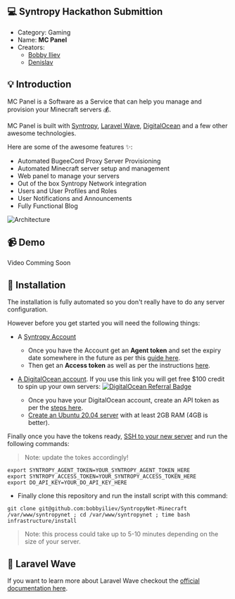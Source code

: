 ## 💻 Syntropy Hackathon Submittion

* Category: Gaming
* Name: **MC Panel**
* Creators:
    * [Bobby Iliev](https://twitter.com/bobbyiliev_)
    * [Denislav](https://twitter.com/asciiden)

## 💡 Introduction

MC Panel is a Software as a Service that can help you manage and provision your Minecraft servers 💰. 

MC Panel is built with [Syntropy](https://syntropystack.com), [Laravel Wave](https://wave.devdojo.com), [DigitalOcean](https://m.do.co/c/2a9bba940f39) and a few other awesome technologies. 

Here are some of the awesome features ✨:

 - Automated BugeeCord Proxy Server Provisioning
 - Automated Minecraft server setup and management
 - Web panel to manage your servers
 - Out of the box Syntropy Network integration
 - Users and User Profiles and Roles
 - User Notifications and Announcements
 - Fully Functional Blog

![Architecture](https://user-images.githubusercontent.com/21223421/121784770-8c1f0500-cbbe-11eb-8f9b-b939fa9058b8.png)

## 📹 Demo

Video Comming Soon


## 📜 Installation

The installation is fully automated so you don't really have to do any server configuration. 

However before you get started you will need the following things:

* A [Syntropy Account](https://syntropystack.com)
  * Once you have the Account get an **Agent token** and set the expiry date somewhere in the future as per this [guide here](https://docs.syntropystack.com/docs/get-your-agent-token).
  * Then get an **Access token** as well as per the instructions [here](https://docs.syntropystack.com/docs/access-tokens).

* [A DigitalOcean account](https://m.do.co/c/2a9bba940f39). If you use this link you will get free $100 credit to spin up your own servers:
[![DigitalOcean Referral Badge](https://web-platforms.sfo2.digitaloceanspaces.com/WWW/Badge%203.svg)](https://www.digitalocean.com/?refcode=2a9bba940f39&utm_campaign=Referral_Invite&utm_medium=Referral_Program&utm_source=badge)

  * Once you have your DigitalOcean account, create an API token as per the [steps here](https://docs.digitalocean.com/reference/api/create-personal-access-token/).
  * [Create an Ubuntu 20.04 server](https://docs.digitalocean.com/products/droplets/how-to/create/) with at least 2GB RAM (4GB is better).

Finally once you have the tokens ready, [SSH to your new server](https://docs.digitalocean.com/products/droplets/how-to/connect-with-ssh/) and run the following commands:

> Note: update the tokes accordingly!

```
export SYNTROPY_AGENT_TOKEN=YOUR_SYNTROPY_AGENT_TOKEN_HERE
export SYNTROPY_ACCESS_TOKEN=YOUR_SYNTROPY_ACCESS_TOKEN_HERE
export DO_API_KEY=YOUR_DO_API_KEY_HERE
```

* Finally clone this repository and run the install script with this command:

```
git clone git@github.com:bobbyiliev/SyntropyNet-Minecraft /var/www/syntropynet ; cd /var/www/syntropynet ; time bash infrastructure/install
```

> Note: this process could take up to 5-10 minutes depending on the size of your server.

## 🌊 Laravel Wave

If you want to learn more about Laravel Wave checkout the [official documentation here](https://wave.devdojo.com/docs).
